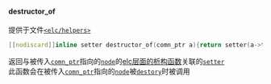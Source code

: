 #### destructor_of  
提供于文件[`<elc/helpers>`](./index.md)  
````c++
[[nodiscard]]inline setter destructor_of(comn_ptr a){return setter(a->type()->arec(0));}
````
返回与被传入[`comn_ptr`](../core/comn_ptr.md)指向的[`node`](../core/node.md)的[elc层面的析构函数](../../concept/node/destructor.md)关联的[`setter`](../core/setter.md)   
此函数会在被传入[`comn_ptr`](../core/comn_ptr.md)指向的[`node`](../core/node.md)被[`destory`](../core/node/destory.md)时被调用   

